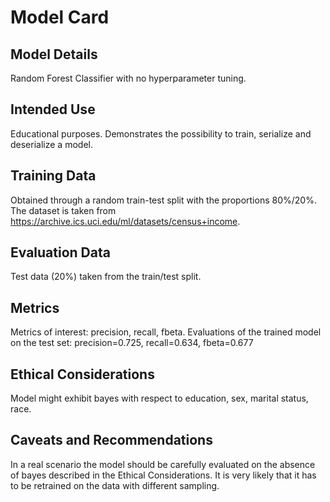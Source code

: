 # Model Card

## Model Details
Random Forest Classifier with no hyperparameter tuning.  

## Intended Use
Educational purposes. Demonstrates the possibility to train, serialize and deserialize 
a model.

## Training Data
Obtained through a random train-test split with the proportions 80%/20%.
The dataset is taken from https://archive.ics.uci.edu/ml/datasets/census+income. 

## Evaluation Data
Test data (20%) taken from the train/test split.  

## Metrics
Metrics of interest: precision, recall, fbeta. Evaluations of the trained model
on the test set:
precision=0.725, recall=0.634, fbeta=0.677

## Ethical Considerations
Model might exhibit bayes with respect to education, sex, marital status, race. 

## Caveats and Recommendations
In a real scenario the model should be carefully evaluated on the absence of
bayes described in the Ethical Considerations. It is very likely that it has 
to be retrained on the data with different sampling.